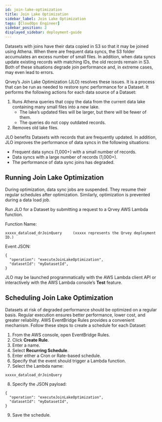 ```yaml
---
id: join-lake-optimization
title: Join Lake Optimization
sidebar_label: Join Lake Optimization
tags: [CloudOps Engineer]
sidebar_position: 2
displayed_sidebar: deployment-guide
---
```


<div>

Datasets with joins have their data copied in S3 so that it may be joined using Athena.  When there are frequent data syncs, the S3 folder accumulates an excess number of small files.  In addition, when data syncs update existing records with matching IDs, the old records remain in S3.  Both of these situations degrade join performance and, in extreme cases, may even lead to errors.

Qrvey’s Join Lake Optimization (JLO) resolves these issues.  It is a process that can be run as needed to restore sync performance for a Dataset.  It performs the following actions for each data source of a Dataset:
1. Runs Athena queries that copy the data from the current data lake containing many small files into a new lake.  
    * The lake’s updated files will be larger, but there will be fewer of them.
    * The queries do not copy outdated records.
2. Removes old lake files.

JLO benefits Datasets with records that are frequently updated. In addition, JLO improves the performance of data syncs in the following situations:
* Frequent data syncs (1,000+) with a small number of records.  
* Data syncs with a large number of records (1,000+).
* The performance of data sync joins has degraded.

## Running Join Lake Optimization
During optimization, data sync jobs are suspended.  They resume their regular schedules after optimization.  Similarly, optimization is prevented during a data load job.

Run JLO for a Dataset by submitting a request to a Qrvey AWS Lambda function.

Function Name:
```
xxxxx_dataload_drJoinQuery     (xxxxx represents the Qrvey deployment ID.)
```

Event JSON:
```
{
  "operation": "executeJoinLakeOptimization",
  "datasetId": "myDatasetId",
}
```

JLO may be launched programmatically with the AWS Lambda client API or interactively with the AWS Lambda console’s **Test** feature.

## Scheduling Join Lake Optimization
Datasets at risk of degraded performance should be optimized on a regular basis.  Regular execution ensures better performance, lower cost, and greater reliability. AWS EventBridge Rules provides a convenient mechanism.  Follow these steps to create a schedule for each Dataset:
1. From the AWS console, open EventBridge Rules.
2. Click **Create Rule**.
3. Enter a name.
4. Select **Recurring Schedule**.
5. Enter either a Cron or Rate-based schedule.
6. Specify that the event should trigger a Lambda function.
7. Select the Lambda name:
```
xxxxx_dataload_drJoinQuery
```
8. Specify the JSON payload:
```
{
  "operation": "executeJoinLakeOptimization",
  "datasetId": "myDatasetId",
}
```
9. Save the schedule.




</div>